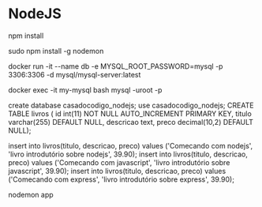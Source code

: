 <h1>NodeJS</h1>

npm install

sudo npm install -g nodemon

docker run -it --name db -e MYSQL_ROOT_PASSWORD=mysql -p 3306:3306 -d mysql/mysql-server:latest

docker exec -it my-mysql bash
mysql -uroot -p

create database casadocodigo_nodejs;
use casadocodigo_nodejs;
CREATE TABLE livros (
id int(11) NOT NULL AUTO_INCREMENT PRIMARY KEY,
titulo varchar(255) DEFAULT NULL,
descricao text,
preco decimal(10,2) DEFAULT NULL);

insert into livros(titulo, descricao, preco)
values ('Comecando com nodejs', 'livro introdutório sobre nodejs', 39.90);
insert into livros(titulo, descricao, preco)
values ('Comecando com javascript', 'livro introdutório sobre javascript', 39.90);
insert into livros(titulo, descricao, preco)
values ('Comecando com express', 'livro introdutório sobre express', 39.90);

nodemon app
